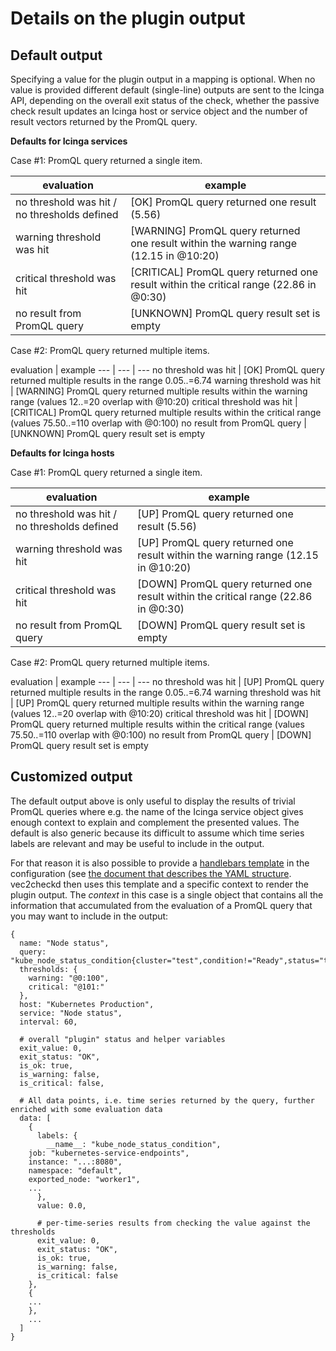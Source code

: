 # Details on the plugin output

## Default output

Specifying a value for the plugin output in a mapping is optional. When no value is provided different default (single-line) outputs are sent to the Icinga API, depending on the overall exit status of the check, whether the passive check result updates an Icinga host or service object and the number of result vectors returned by the PromQL query.


**Defaults for Icinga services**

Case #1: PromQL query returned a single item.

evaluation | example
--- | ---
no threshold was hit / no thresholds defined | [OK] PromQL query returned one result (5.56)
warning threshold was hit | [WARNING] PromQL query returned one result within the warning range (12.15 in @10:20)
critical threshold was hit| [CRITICAL] PromQL query returned one result within the critical range (22.86 in @0:30)
no result from PromQL query | [UNKNOWN] PromQL query result set is empty

Case #2: PromQL query returned multiple items.

evaluation | example
--- | --- | ---
no threshold was hit | [OK] PromQL query returned multiple results in the range 0.05..=6.74
warning threshold was hit | [WARNING] PromQL query returned multiple results within the warning range (values 12..=20 overlap with @10:20)
critical threshold was hit | [CRITICAL] PromQL query returned multiple results within the critical range (values 75.50..=110 overlap with @0:100)
no result from PromQL query | [UNKNOWN] PromQL query result set is empty

**Defaults for Icinga hosts**

Case #1: PromQL query returned a single item.

evaluation | example
--- | ---
no threshold was hit / no thresholds defined | [UP] PromQL query returned one result (5.56)
warning threshold was hit | [UP] PromQL query returned one result within the warning range (12.15 in @10:20)
critical threshold was hit| [DOWN] PromQL query returned one result within the critical range (22.86 in @0:30)
no result from PromQL query | [DOWN] PromQL query result set is empty

Case #2: PromQL query returned multiple items.

evaluation | example
--- | --- | ---
no threshold was hit | [UP] PromQL query returned multiple results in the range 0.05..=6.74
warning threshold was hit | [UP] PromQL query returned multiple results within the warning range (values 12..=20 overlap with @10:20)
critical threshold was hit | [DOWN] PromQL query returned multiple results within the critical range (values 75.50..=110 overlap with @0:100)
no result from PromQL query | [DOWN] PromQL query result set is empty

## Customized output

The default output above is only useful to display the results of trivial PromQL queries where e.g. the name of the Icinga service object gives enough context to explain and complement the presented values. The default is also generic because its difficult to assume which time series labels are relevant and may be useful to include in the output.

For that reason it is also possible to provide a [handlebars template](https://handlebarsjs.com/) in the configuration (see [the document that describes the YAML structure](configuration.md). vec2checkd then uses this template and a specific context to render the plugin output.
The _context_ in this case is a single object that contains all the information that accumulated from the evaluation of a PromQL query that you may want to include in the output:

```
{
  name: "Node status",
  query: "kube_node_status_condition{cluster="test",condition!="Ready",status="true"}",
  thresholds: {
    warning: "@0:100",
    critical: "@101:"
  },
  host: "Kubernetes Production",
  service: "Node status",
  interval: 60,

  # overall "plugin" status and helper variables
  exit_value: 0,
  exit_status: "OK",
  is_ok: true,
  is_warning: false,
  is_critical: false,

  # All data points, i.e. time series returned by the query, further enriched with some evaluation data
  data: [
    {
      labels: {
        __name__: "kube_node_status_condition",
	job: "kubernetes-service-endpoints",
	instance: "...:8080",
	namespace: "default",
	exported_node: "worker1",
	...
      },
      value: 0.0,

      # per-time-series results from checking the value against the thresholds
      exit_value: 0,
      exit_status: "OK",
      is_ok: true,
      is_warning: false,
      is_critical: false
    },
    {
    ...
    },
    ...
  ]
}
```




